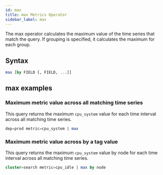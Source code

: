 ```yaml
---
id: max
title: max Metrics Operator
sidebar_label: max
---
```



The max operator calculates the maximum value of the time series that match the query. If grouping is specified, it calculates the maximum for each group.

## Syntax

```sql
max [by FIELD [, FIELD, ...]]
```

## max examples

### Maximum metric value across all matching time series

This query returns the maximum `cpu_system` value for each time interval
across all matching time series.

```sql
dep=prod metric=cpu_system | max
```

### Maximum metric value across by a tag value

This query returns the maximum `cpu_system` value by node for each time interval across all matching time series.

```sql
cluster=search metric=cpu_idle | max by node
```  
 
